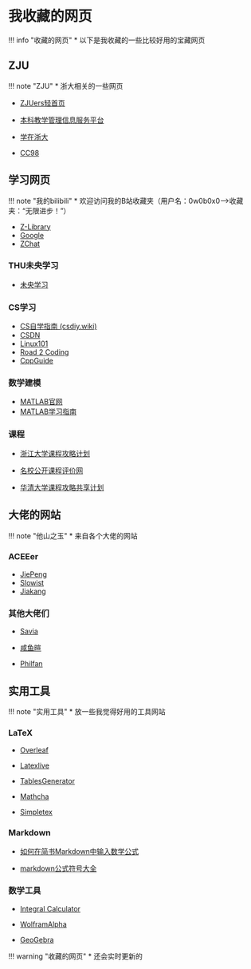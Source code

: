 # 我收藏的网页

!!! info "收藏的网页"
	* 以下是我收藏的一些比较好用的宝藏网页

## ZJU
!!! note "ZJU"
	* 浙大相关的一些网页

* [ZJUers轻首页](https://zjuers.com/)

* [本科教学管理信息服务平台](http://zdbk.zju.edu.cn/jwglxt/xtgl/login_slogin.html;jsessionid=BBC2BFA68530E3C670C7D8BA93F5B2F7)

* [学在浙大](https://course.zju.edu.cn/zh-cn/)

* [CC98](https://www.cc98.org/)

## 学习网页
!!! note "我的bilibili"
	* 欢迎访问我的B站收藏夹（用户名：0w0b0x0——>收藏夹：“无限进步！”）

* [Z-Library](https://zh.z-lib.gs/)
* [Google](https://www.google.com/)
* [ZChat](https://zchat.tech/login)

### THU未央学习

* [未央学习](https://weyoung-learn.github.io/)

### CS学习

* [CS自学指南 (csdiy.wiki)](https://csdiy.wiki/)
* [CSDN](https://www.csdn.net/)
* [Linux101](https://101.lug.ustc.edu.cn/)
* [Road 2 Coding](https://www.r2coding.com/#/)
* [CppGuide](https://github.com/GrindGold/CppGuide)

### 数学建模

* [MATLAB官网](https://ww2.mathworks.cn/help/matlab/index.html?s_tid=hc_panel)
* [MATLAB学习指南](https://github.com/101Hub/Matlab101)

### 课程

* [浙江大学课程攻略计划](https://github.com/QSCTech/zju-icicles)
* [名校公开课程评价网](https://conanhujinming.github.io/comments-for-awesome-courses/index.html)

* [华清大学课程攻略共享计划](https://in.closed.social:9443/pastExam/login/)

## 大佬的网站
!!! note "他山之玉"
	* 来自各个大佬的网站

### ACEEer

* [JiePeng](https://note.jiepeng.tech/Zju2-1/)
* [Slowist](https://slowist-lee.github.io/slowist-notebook/%E6%94%B6%E8%97%8F%E5%A4%B9/)
* [Jiakang](https://chatter-barber-020.notion.site/40075ca669a9460d9c915b1e564c83c2?v=ea79d5524f6546eba94e3da5efb93f1e)

### 其他大佬们
* [Savia](https://savia7582.github.io/Exterior/)

* [咸鱼暄](https://xuan-insr.github.io/)

* [Philfan](https://www.philfan.cn/)

## 实用工具

!!! note "实用工具"
	* 放一些我觉得好用的工具网站

### LaTeX

* [Overleaf](https://cn.overleaf.com/project)

* [Latexlive](https://www.latexlive.com/)

* [TablesGenerator](https://www.tablesgenerator.com/#)

* [Mathcha](https://www.mathcha.io/editor)

* [Simpletex](https://simpletex.cn/ai/latex_ocr)

### Markdown

* [如何在简书Markdown中输入数学公式 ](https://www.jianshu.com/p/67a27c9effc5/)

* [markdown公式符号大全](https://blog.csdn.net/konglongdanfo1/article/details/85204312)

### 数学工具

* [Integral Calculator ](https://www.integral-calculator.com/)

* [WolframAlpha](https://www.wolframalpha.com/)

* [GeoGebra](https://www.geogebra.org/calculator)


!!! warning "收藏的网页"
	* 还会实时更新的